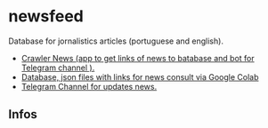 # newsfeed
Database for jornalistics articles (portuguese and english). 

- [Crawler News (app to get links of news to batabase and bot for Telegram channel ). ](https://github.com/wsricardo/news-crawler)
- [Database, json files with links for news consult via Google Colab](https://colab.research.google.com/github/wsricardo/news-crawler/blob/main/NewsFeed.ipynb)
- [Telegram Channel for updates news. ](https://t.me/sofianewsfeed)

## Infos

